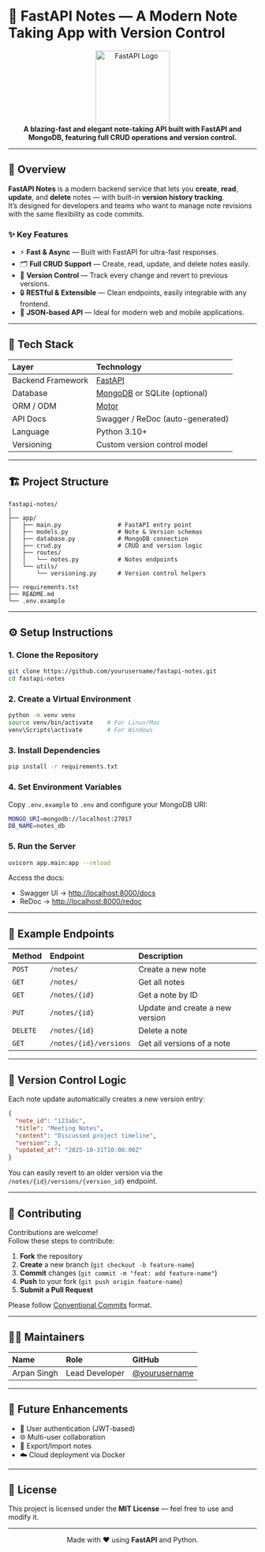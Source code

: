 # 📝 FastAPI Notes — A Modern Note Taking App with Version Control

<p align="center">
  <img src="https://fastapi.tiangolo.com/img/logo-margin/logo-teal.png" alt="FastAPI Logo" width="150"/>
  <br/>
  <b>A blazing-fast and elegant note-taking API built with FastAPI and MongoDB, featuring full CRUD operations and version control.</b>
</p>

---

## 🚀 Overview

**FastAPI Notes** is a modern backend service that lets you **create**, **read**, **update**, and **delete** notes — with built-in **version history tracking**.  
It’s designed for developers and teams who want to manage note revisions with the same flexibility as code commits.

### ✨ Key Features
- ⚡ **Fast & Async** — Built with FastAPI for ultra-fast responses.
- 🗂️ **Full CRUD Support** — Create, read, update, and delete notes easily.
- 🔄 **Version Control** — Track every change and revert to previous versions.
- 🔒 **RESTful & Extensible** — Clean endpoints, easily integrable with any frontend.
- 🧠 **JSON-based API** — Ideal for modern web and mobile applications.

---

## 🧰 Tech Stack

| Layer | Technology |
|:------|:------------|
| Backend Framework | [FastAPI](https://fastapi.tiangolo.com/) |
| Database | [MongoDB](https://www.mongodb.com/) or SQLite (optional) |
| ORM / ODM | [Motor](https://motor.readthedocs.io/) |
| API Docs | Swagger / ReDoc (auto-generated) |
| Language | Python 3.10+ |
| Versioning | Custom version control model |

---

## 🏗️ Project Structure

```
fastapi-notes/
│
├── app/
│   ├── main.py                # FastAPI entry point
│   ├── models.py              # Note & Version schemas
│   ├── database.py            # MongoDB connection
│   ├── crud.py                # CRUD and version logic
│   ├── routes/
│   │   └── notes.py           # Notes endpoints
│   └── utils/
│       └── versioning.py      # Version control helpers
│
├── requirements.txt
├── README.md
└── .env.example
```

---

## ⚙️ Setup Instructions

### 1. Clone the Repository
```bash
git clone https://github.com/yourusername/fastapi-notes.git
cd fastapi-notes
```

### 2. Create a Virtual Environment
```bash
python -m venv venv
source venv/bin/activate    # For Linux/Mac
venv\Scripts\activate       # For Windows
```

### 3. Install Dependencies
```bash
pip install -r requirements.txt
```

### 4. Set Environment Variables
Copy `.env.example` to `.env` and configure your MongoDB URI:
```bash
MONGO_URI=mongodb://localhost:27017
DB_NAME=notes_db
```

### 5. Run the Server
```bash
uvicorn app.main:app --reload
```

Access the docs:
- Swagger UI → [http://localhost:8000/docs](http://localhost:8000/docs)
- ReDoc → [http://localhost:8000/redoc](http://localhost:8000/redoc)

---

## 🧪 Example Endpoints

| Method | Endpoint | Description |
|:-------|:----------|:-------------|
| `POST` | `/notes/` | Create a new note |
| `GET` | `/notes/` | Get all notes |
| `GET` | `/notes/{id}` | Get a note by ID |
| `PUT` | `/notes/{id}` | Update and create a new version |
| `DELETE` | `/notes/{id}` | Delete a note |
| `GET` | `/notes/{id}/versions` | Get all versions of a note |

---

## 🧬 Version Control Logic

Each note update automatically creates a new version entry:
```json
{
  "note_id": "123abc",
  "title": "Meeting Notes",
  "content": "Discussed project timeline",
  "version": 3,
  "updated_at": "2025-10-31T10:00:00Z"
}
```
You can easily revert to an older version via the `/notes/{id}/versions/{version_id}` endpoint.

---

## 🤝 Contributing

Contributions are welcome!  
Follow these steps to contribute:

1. **Fork** the repository  
2. **Create** a new branch (`git checkout -b feature-name`)  
3. **Commit** changes (`git commit -m "feat: add feature-name"`)  
4. **Push** to your fork (`git push origin feature-name`)  
5. **Submit a Pull Request**

Please follow [Conventional Commits](https://www.conventionalcommits.org/) format.

---

## 👨‍💻 Maintainers

| Name | Role | GitHub |
|:------|:------|:-------|
| Arpan Singh | Lead Developer | [@yourusername](https://github.com/yourusername) |

---

## 🧠 Future Enhancements
- 🧩 User authentication (JWT-based)
- 🌐 Multi-user collaboration
- 💾 Export/Import notes
- ☁️ Cloud deployment via Docker

---

## 📜 License
This project is licensed under the **MIT License** — feel free to use and modify it.

---

<p align="center">
  Made with ❤️ using <b>FastAPI</b> and Python.
</p>
